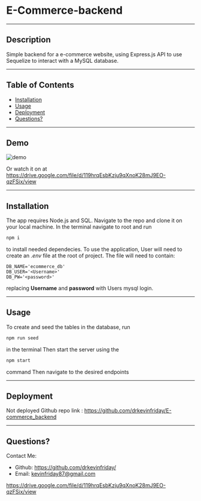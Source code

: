 # E-Commerce-backend
___
## Description
  Simple backend for a e-commerce website, using Express.js API to use Sequelize to interact with a MySQL database.

___
## Table of Contents
* [Installation](#installation)
* [Usage](#usage)
* [Deployment](#deployment)
* [Questions?](#questions)


___
## Demo
![demo](./assets/Demo)

Or watch it on at
https://drive.google.com/file/d/119hrqEsbKzju9qXnoK28mJ9EO-qzFSix/view

___
## Installation
The app requires Node.js and SQL. Navigate to the repo and clone it on your local machine. In the terminal navigate to root and run 
```js 
npm i
```
to install needed dependecies.
To use the application, User will need to create an *.env* file at the root of project. The file will need to contain:
```
DB_NAME='ecommerce_db'
DB_USER='<Username>'
DB_PW='<password>'
```
replacing **Username** and **password** with Users mysql login.

___
## Usage
To create and seed the tables in the database, run
```js
npm run seed
```
in the terminal
Then start the server using the 
```js
npm start
```
command
Then navigate to the desired endpoints
___
## Deployment
Not deployed 
Github repo link : https://github.com/drkevinfriday/E-commerce_backend
___
## Questions?
Contact Me:
* Github: https://github.com/drkevinfriday/
* Email: kevinfriday87@gmail.com

https://drive.google.com/file/d/119hrqEsbKzju9qXnoK28mJ9EO-qzFSix/view